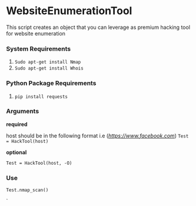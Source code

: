 # WebsiteEnumerationTool
This script creates an object that you can leverage as premium hacking tool for website enumeration
### System Requirements
  1. `Sudo apt-get install Nmap`
  2. `Sudo apt-get install Whois`
  
### Python Package Requirements
   1. `pip install requests`
   
 ### Arguments

__required__


host should be in the following format i.e (_https://www.facebook.com_)
`Test = HackTool(host)`

__optional__

`
Test = HackTool(host, -O)
`

### Use
 ` Test.nmap_scan() `


`




  
